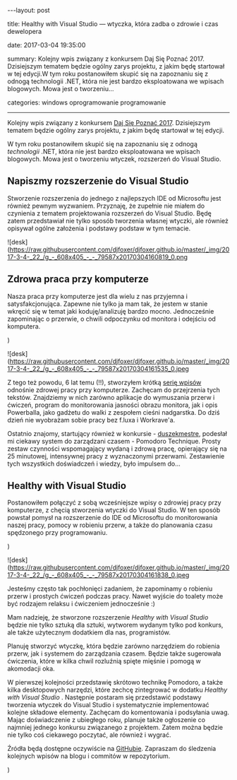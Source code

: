 ﻿---layout:     post
title:      Healthy with Visual Studio — wtyczka, która zadba o zdrowie i czas dewelopera
date:       2017-03-04 19:35:00
summary:    Kolejny wpis związany z konkursem Daj Się Poznać 2017. Dzisiejszym tematem będzie ogólny zarys projektu, z jakim będę startował w tej edycji.W tym roku postanowiłem skupić się na zapoznaniu się z odnogą technologii .NET, która nie jest bardzo eksploatowana we wpisach blogowych. Mowa jest o tworzeniu...
categories: windows oprogramowanie programowanie
---



Kolejny wpis związany z konkursem [Daj Się Poznać 2017](https://www.dobreprogramy.pl/djfoxer/Daj-Sie-Poznac-2017-kolejna-edycja-konkursu-rozpoczeta,79513.html). Dzisiejszym tematem będzie ogólny zarys projektu, z jakim będę startował w tej edycji.

W tym roku postanowiłem skupić się na zapoznaniu się z odnogą  *technologii*  .NET, która nie jest bardzo eksploatowana we wpisach blogowych. Mowa jest o tworzeniu wtyczek, rozszerzeń do Visual Studio. 





## Napiszmy rozszerzenie do Visual Studio



Stworzenie rozszerzenia do jednego z najlepszych IDE od Microsoftu jest również pewnym wyzwaniem. Przyznaję, że zupełnie nie miałem do czynienia z tematem projektowania rozszerzeń do Visual Studio. Będę zatem przedstawiał nie tylko sposób tworzenia własnej wtyczki, ale również opisywał ogólne założenia i podstawy podstaw w tym temacie.



![desk](https://raw.githubusercontent.com/djfoxer/djfoxer.github.io/master/_img/2017-3-4-_22_/g_-_608x405_-_-_79587x20170304160819_0.png





## Zdrowa praca przy komputerze


Nasza praca przy komputerze jest dla wielu z nas przyjemna i satysfakcjonująca. Zapewne nie tylko ja mam tak, że jestem w stanie wkręcić się w temat jaki koduję/analizuję bardzo mocno. Jednocześnie zapominając o przerwie, o chwili odpoczynku od monitora i odejściu od komputera. 

)

![desk](https://raw.githubusercontent.com/djfoxer/djfoxer.github.io/master/_img/2017-3-4-_22_/g_-_608x405_-_-_79587x20170304161535_0.jpeg



Z tego też powodu, 6 lat temu (!!), stworzyłem krótką [serię wpisów](https://www.dobreprogramy.pl/djfoxer/Zdrowa-praca-przy-komputerze,s309.html) odnośnie zdrowej pracy przy komputerze. Zachęcam do przejrzenia tych tekstów. Znajdziemy w nich zarówno aplikacje do wymuszania przerw i ćwiczeń, program do monitorowania jasności obrazu monitora, jak i opis Powerballa, jako gadżetu do walki z zespołem cieśni nadgarstka. Do dziś dzień nie wyobrażam sobie pracy bez f.luxa i Workrave&#39;a. 

Ostatnio znajomy, startujący również w konkursie - [duszekmestre](https://duszekmestre.github.io/), podesłał mi ciekawy system do zarządzani czasem - Pomodoro Technique. Prosty zestaw czynności wspomagający wydaną i zdrową pracę, opierający się na 25 minutowej, intensywnej pracy z wyznaczonymi  przerwami. Zestawienie tych wszystkich doświadczeń i wiedzy, było impulsem do...



## Healthy with Visual Studio


Postanowiłem połączyć z sobą wcześniejsze wpisy o zdrowiej pracy przy komputerze, z chęcią stworzenia wtyczki do Visual Studio. W ten sposób powstał pomysł na rozszerzenie do IDE od Microsoftu do monitorowania naszej pracy, pomocy w robieniu przerw, a także do planowania czasu spędzonego przy programowaniu. 

)

![desk](https://raw.githubusercontent.com/djfoxer/djfoxer.github.io/master/_img/2017-3-4-_22_/g_-_608x405_-_-_79587x20170304161838_0.jpeg



Jesteśmy często tak pochłonięci zadaniem, że zapominamy o robieniu przerw i prostych ćwiczeń podczas pracy. Nawet wyjście do toalety może być rodzajem relaksu i ćwiczeniem jednocześnie :)

Mam nadzieję, że stworzone rozszerzenie  *Healthy with Visual Studio*  będzie nie tylko sztuką dla sztuki, wytworem wydanym tylko pod konkurs, ale także użytecznym dodatkiem dla nas, programistów.

Planuję stworzyć wtyczkę, która będzie zarówno narzędziem do robienia przerw, jak i systemem do zarządzania czasem. Będzie także sugerowała ćwiczenia, które w kilka chwil rozluźnią spięte mięśnie i pomogą w akomodacji oka. 

W pierwszej kolejności przedstawię skrótowo technikę Pomodoro, a także kilka desktopowych narzędzi, które zechcę zintegrować w dodatku  *Healthy with Visual Studio* . Następnie postaram się przedstawić podstawy tworzenia wtyczek do Visual Studio i systematycznie implementować kolejne składowe elementy. Zachęcam do komentowania i podsyłania uwag. Mając doświadczenie z ubiegłego roku, planuje także ogłoszenie co najmniej jednego konkursu związanego z projektem. Zatem można będzie nie tylko coś ciekawego poczytać, ale również i wygrać.

Źródła będą dostępne oczywiście na [GitHubie](https://github.com/djfoxer/healthyWithVS). Zapraszam do śledzenia kolejnych wpisów na blogu i commitów w repozytorium.



)